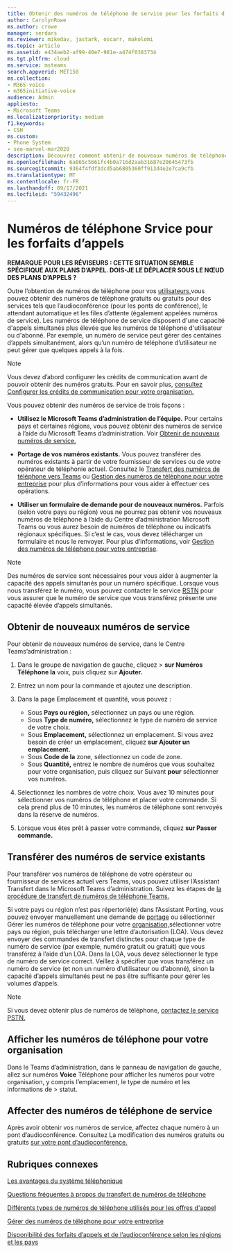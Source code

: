 ```yaml
---
title: Obtenir des numéros de téléphone de service pour les forfaits d’appels
author: CarolynRowe
ms.author: crowe
manager: serdars
ms.reviewer: mikedav, jastark, oscarr, makolomi
ms.topic: article
ms.assetid: e434aeb2-af99-40e7-981e-a474f0383734
ms.tgt.pltfrm: cloud
ms.service: msteams
search.appverid: MET150
ms.collection:
- M365-voice
- m365initiative-voice
audience: Admin
appliesto:
- Microsoft Teams
ms.localizationpriority: medium
f1.keywords:
- CSH
ms.custom:
- Phone System
- seo-marvel-mar2020
description: Découvrez comment obtenir de nouveaux numéros de téléphone et transférer ou transférer des numéros existants pour l’Audioconférence, les attendants automatiques et les files d’attente (numéros de service) pour les Teams.
ms.openlocfilehash: 6a065c5661fc4b0a716d2aab31687e20645473fb
ms.sourcegitcommit: 9364f4fdf3dcd5ab6805360ff913d4e2e7ca9cfb
ms.translationtype: MT
ms.contentlocale: fr-FR
ms.lasthandoff: 09/17/2021
ms.locfileid: "59432496"
---
```

# <a name="srvice-phone-numbers-for-calling-plans"></a>Numéros de téléphone Srvice pour les forfaits d’appels

**REMARQUE POUR LES RÉVISEURS : CETTE SITUATION SEMBLE SPÉCIFIQUE AUX PLANS D’APPEL. DOIS-JE LE DÉPLACER SOUS LE NŒUD DES PLANS D’APPELS ?**

Outre l’obtention de numéros de téléphone pour vos [utilisateurs,](./getting-phone-numbers-for-your-users.md)vous pouvez obtenir des numéros de téléphone gratuits ou gratuits pour des services tels que l’audioconférence (pour les ponts de conférence), le attendant automatique et les files d’attente (également appelées numéros de service). Les numéros de téléphone de service disposent d'une capacité d'appels simultanés plus élevée que les numéros de téléphone d'utilisateur ou d'abonné. Par exemple, un numéro de service peut gérer des centaines d’appels simultanément, alors qu’un numéro de téléphone d’utilisateur ne peut gérer que quelques appels à la fois.
  
> [!NOTE]
> Vous devez d’abord configurer les crédits de communication avant de pouvoir obtenir des numéros gratuits. Pour en savoir plus, [consultez Configurer les crédits de communication pour votre organisation.](./set-up-communications-credits-for-your-organization.md)
  
Vous pouvez obtenir des numéros de service de trois façons :
  
- **Utilisez le Microsoft Teams d’administration de l’équipe.** Pour certains pays et certaines régions, vous pouvez obtenir des numéros de service à l’aide du Microsoft Teams d’administration. Voir [Obtenir de nouveaux numéros de service.](#get-new-service-numbers)

- **Portage de vos numéros existants.** Vous pouvez transférer des numéros existants à partir de votre fournisseur de services ou de votre opérateur de téléphonie actuel. Consultez le [Transfert des numéros de téléphone vers Teams](./phone-number-calling-plans/transfer-phone-numbers-to-teams.md) ou [Gestion des numéros de téléphone pour votre entreprise](/microsoftteams/manage-phone-numbers-for-your-organization) pour plus d’informations pour vous aider à effectuer ces opérations.  
  
- **Utiliser un formulaire de demande pour de nouveaux numéros.** Parfois (selon votre pays ou région) vous ne pourrez pas obtenir vos nouveaux numéros de téléphone à l’aide du Centre d’administration Microsoft Teams ou vous aurez besoin de numéros de téléphone ou indicatifs régionaux spécifiques. Si c’est le cas, vous devez télécharger un formulaire et nous le renvoyer. Pour plus d’informations, voir [Gestion des numéros de téléphone pour votre entreprise](/microsoftteams/manage-phone-numbers-for-your-organization).
  
> [!NOTE]
> Des numéros de service sont nécessaires pour vous aider à augmenter la capacité des appels simultanés pour un numéro spécifique. Lorsque vous nous transférez le numéro, vous pouvez contacter le service [RSTN](manage-phone-numbers-for-your-organization/contact-pstn-service-desk.md) pour vous assurer que le numéro de service que vous transférez présente une capacité élevée d’appels simultanés.
  
## <a name="get-new-service-numbers"></a>Obtenir de nouveaux numéros de service

Pour obtenir de nouveaux numéros de service, dans le Centre Teams’administration :

1. Dans le groupe de navigation de gauche, cliquez  >  **sur Numéros Téléphone la** voix, puis cliquez sur **Ajouter.**

2. Entrez un nom pour la commande et ajoutez une description.

3. Dans la page Emplacement et quantité, vous pouvez :
    - Sous **Pays ou région,** sélectionnez un pays ou une région.
    - Sous **Type de numéro,** sélectionnez le type de numéro de service de votre choix.
    - Sous **Emplacement,** sélectionnez un emplacement. Si vous avez besoin de créer un emplacement, cliquez **sur Ajouter un emplacement.**
    - Sous **Code de la** zone, sélectionnez un code de zone. 
    - Sous **Quantité,** entrez le nombre de numéros que vous souhaitez pour votre organisation, puis cliquez sur Suivant **pour** sélectionner vos numéros.

4. Sélectionnez les nombres de votre choix. Vous avez 10 minutes pour sélectionner vos numéros de téléphone et placer votre commande. Si cela prend plus de 10 minutes, les numéros de téléphone sont renvoyés dans la réserve de numéros.

5. Lorsque vous êtes prêt à passer votre commande, cliquez **sur Passer commande.**

## <a name="port-or-transfer-existing-service-numbers"></a>Transférer des numéros de service existants

Pour transférer vos numéros de téléphone de votre opérateur ou fournisseur de services actuel vers Teams, vous pouvez utiliser l’Assistant Transfert dans le Microsoft Teams d’administration. Suivez les étapes de [la procédure de transfert de numéros de téléphone Teams.](./phone-number-calling-plans/transfer-phone-numbers-to-teams.md)

Si votre pays ou région n’est pas répertorié(e) dans l’Assistant Porting, vous pouvez envoyer manuellement une demande de [portage](phone-number-calling-plans/manually-submit-port-order.md) ou sélectionner Gérer les numéros de téléphone pour votre [organisation,](manage-phone-numbers-for-your-organization/manage-phone-numbers-for-your-organization.md)sélectionner votre pays ou région, puis télécharger une lettre d’autorisation (LOA). Vous devez envoyer des commandes de transfert distinctes pour chaque type de numéro de service (par exemple, numéro gratuit ou gratuit) que vous transférez à l’aide d’un LOA. Dans la LOA, vous devez sélectionner le type de numéro de service correct. Veillez à spécifier que vous transférez un numéro de service (et non un numéro d’utilisateur ou d’abonné), sinon la capacité d’appels simultanés peut ne pas être suffisante pour gérer les volumes d’appels.  

> [!NOTE]
> Si vous devez obtenir plus de numéros de téléphone, [contactez le service PSTN.](manage-phone-numbers-for-your-organization/contact-pstn-service-desk.md)

## <a name="view-the-phone-numbers-for-your-organization"></a>Afficher les numéros de téléphone pour votre organisation

Dans le Teams d’administration, dans le panneau de navigation de gauche, allez sur numéros **Voice** Téléphone pour afficher les numéros pour votre organisation, y compris l’emplacement, le type de numéro et les informations de  >   statut.

## <a name="assign-service-phone-numbers"></a>Affecter des numéros de téléphone de service

Après avoir obtenir vos numéros de service, affectez chaque numéro à un pont d’audioconférence. Consultez La modification des numéros gratuits ou gratuits [sur votre pont d’audioconférence.](./change-the-phone-numbers-on-your-audio-conferencing-bridge.md)

## <a name="related-topics"></a>Rubriques connexes

[Les avantages du système téléphonique](./here-s-what-you-get-with-phone-system.md)

[Questions fréquentes à propos du transfert de numéros de téléphone](./phone-number-calling-plans/port-order-overview.md)

[Différents types de numéros de téléphone utilisés pour les offres d'appel](./different-kinds-of-phone-numbers-used-for-calling-plans.md)

[Gérer des numéros de téléphone pour votre entreprise](/microsoftteams/manage-phone-numbers-for-your-organization)

[Disponibilité des forfaits d’appels et de l’audioconférence selon les régions et les pays](./country-and-region-availability-for-audio-conferencing-and-calling-plans/country-and-region-availability-for-audio-conferencing-and-calling-plans.md)